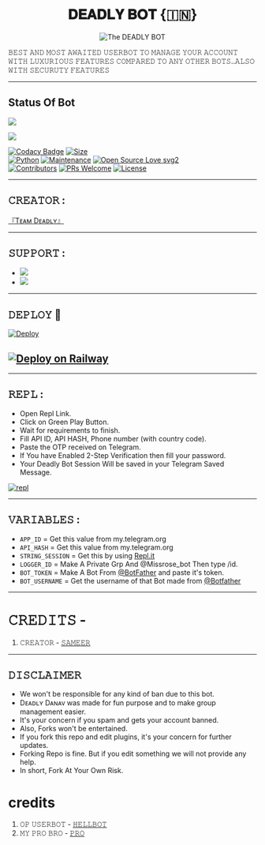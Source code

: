 <h1 align="center">
<b>𝐃𝐄𝐀𝐃𝐋𝐘 𝐁𝐎𝐓 {🇮🇳}</b>
</h1>
<p align="center">
  <img src="https://telegra.ph/file/cfdc5cda4f77e6094f9e7.jpg" alt="The DEADLY BOT">

𝙱𝙴𝚂𝚃  𝙰𝙽𝙳  𝙼𝙾𝚂𝚃  𝙰𝚆𝙰𝙸𝚃𝙴𝙳  𝚄𝚂𝙴𝚁𝙱𝙾𝚃  𝚃𝙾  𝙼𝙰𝙽𝙰𝙶𝙴  𝚈𝙾𝚄𝚁  𝙰𝙲𝙲𝙾𝚄𝙽𝚃 𝚆𝙸𝚃𝙷 𝙻𝚄𝚇𝚄𝚁𝙸𝙾𝚄𝚂 𝙵𝙴𝙰𝚃𝚄𝚁𝙴𝚂 𝙲𝙾𝙼𝙿𝙰𝚁𝙴𝙳 𝚃𝙾 𝙰𝙽𝚈 𝙾𝚃𝙷𝙴𝚁 𝙱𝙾𝚃𝚂..𝙰𝙻𝚂𝙾 𝚆𝙸𝚃𝙷 𝚂𝙴𝙲𝚄𝚁𝚄𝚃𝚈 𝙵𝙴𝙰𝚃𝚄𝚁𝙴𝚂 </p>

-----

## Status Of Bot 

<p align="left"><a href="https://github.com/sameerpanthi/deadly-kaal-bot/network/members"><img src="https://img.shields.io/github/forks/DEADLY-FIGHTERS/DEADLY-KAAL-BOT?label=Forks&logoColor=Black&style=social"></a><p align="left"><a href="https://github.com/DEADLY-FIGHTERS/DEADLY-BOT/stargazers"><img src="https://img.shields.io/github/stars/DEADLY-FIGHTERS/DEADLY-KAAL-BOT?logoColor=Blue&style=social"></a><p align="left"><a href="https://github.com/DEADLY-FIGHTERS/DEADLY-BOT"></a><p align="left"><a href="https://github.com/DEADLY-FIGHTERS/DEADLY-BOT?"></

[![Codacy Badge](https://api.codacy.com/project/badge/Grade/f7c51539e67b483bb8d7749acca51d3a)](https://app.codacy.com/gh/DEADLY-FIGHTERS/DEADLY-KAAL-BOT?utm_source=github.com&utm_medium=referral&utm_content=DEADLY-FIGHTERS/DEADLY-KAAL-BOT&utm_campaign=Badge_Grade_Settings)
[![Size](https://img.shields.io/github/repo-size/DEADLY-FIGHTERS/DEADLY-KAAL-BOT?style=flat-square&color=green)](https://github.com/DEADLY-FIGHTERS/DEADLY-BOT/)   
[![Python](https://img.shields.io/badge/Python-v3.9-blue)](https://www.python.org/)
[![Maintenance](https://img.shields.io/badge/Maintained%3F-yes-green.svg)](https://github.com/DEADLY-FIGHTERS/DEADLY-BOT/graphs/commit-activity)
[![Open Source Love svg2](https://badges.frapsoft.com/os/v2/open-source.svg?v=103)](https://github.com/DEADLY-FIGHTERS/DEADLY-BOT)   
[![Contributors](https://img.shields.io/github/contributors/DEADLY-FIGHTERS/DEADLY-KAAL-BOT?style=flat-square&color=green)](https://github.com/DEADLY-FIGHTERS/DEADLY-BOT/graphs/contributors)
[![PRs Welcome](https://img.shields.io/badge/PRs-welcome-brightgreen.svg?style=flat-square)](https://makeapullrequest.com)
[![License](https://img.shields.io/badge/License-AGPL-blue)](https://github.com/DEADLY-FIGHTERS/DEADLY-BOT/blob/main/LICENSE)

------

## 𝙲𝚁𝙴𝙰𝚃𝙾𝚁 : 
[『Tᴇᴀᴍ Dᴇᴀᴅʟʏ』](https://t.me/deadly_FIGHTERS)

---------------

## 𝚂𝚄𝙿𝙿𝙾𝚁𝚃 :

- <a href="https://t.me/DEADLY_TECHY"><img src="https://img.shields.io/badge/Join-SUPPORT%20GROUP-red.svg?logo=Telegram"></a>
- <a href="https://t.me/deadly_USERBOT"><img src="https://img.shields.io/badge/Join-SUPPORT%20CHANNEL-red.svg?logo=Telegram"></a>

-------------------------------------------------

## 𝙳𝙴𝙿𝙻𝙾𝚈  🚀

[![Deploy](https://telegra.ph/file/0eb22051107b293466d50.jpg)](https://heroku.com/deploy?template=https://github.com/DEADLY-FIGHTERS/DEADLY-DANAV-BOT)

## [![Deploy on Railway](https://railway.app/button.svg)](https://railway.app/new/template?template=https%3A%2F%2Fgithub.com%2FDEADLY-FIGHTERS%2FMIKASA-USERBOT&plugins=postgresql&envs=ABUSE%2CAPI_HASH%2CAPP_ID%2CDEADLY_KAAL_SESSION%2CBOT_TOKEN%2CBOT_USERNAME%2CLOGGER_ID%2CHANDLER%2CENV&optionalEnvs=ABUSE%2CHANDLER%2CENV&ABUSEDesc=Fill+%22ON%22+for+abuses+and+some+adult+plugins&API_HASHDesc=Get+it+from+my.telegram.org%2Fapi&APP_IDDesc=Get+it+from+my.telegram.org%2Fapi&DEADLY_KAAL_SESSIONDesc=Fill+your+String+session&BOT_TOKENDesc=Bot+token+from+%40Botfather&BOT_USERNAMEDesc=Bot+username+from+%40Botfather&LOGGER_IDDesc=Create+a+channel+and+get+it%27s+id+from+%40missrose_bot&HANDLERDesc=Your+command+handler.+Default+value+is+%22.%22&ENVDesc=Leave+it+as+it+is&referralCode=n738VA)
------------------------------------------------
## 𝚁𝙴𝙿𝙻 :                

- Open Repl Link.
- Click on Green Play Button.
- Wait for requirements to finish.
- Fill API ID, API HASH, Phone number (with country code).
- Paste the OTP received on Telegram.
- If You have Enabled 2-Step Verification then fill your password.
- Your Deadly Bot Session Will be saved in your Telegram Saved Message.

[![repl]()](https://replit.com/@sameerpanthi/DEADLY-FIGHTERS-BOT#main.py)
    
-------------------------------------------------
## 𝚅𝙰𝚁𝙸𝙰𝙱𝙻𝙴𝚂 :
                            
- `APP_ID`  =  Get this value from my.telegram.org
- `API_HASH`  =  Get this value from my.telegram.org
- `STRING_SESSION`  =  Get this by using [Repl.it](https://replit.com/@sameerpanthi/DEADLY-FIGHTERS-BOT#main.py)
- `LOGGER_ID`  =  Make A Private Grp And @Missrose_bot Then type /id.
- `BOT_TOKEN`  =  Make A Bot From [@BotFather](https://t.me/botfather) and paste it's token.
- `BOT_USERNAME`  =  Get the username of that Bot made from [@Botfather](https://t.me/botfather)
------------
# 𝙲𝚁𝙴𝙳𝙸𝚃𝚂 - 

1) 𝙲𝚁𝙴𝙰𝚃𝙾𝚁 - [𝚂𝙰𝙼𝙴𝙴𝚁](t.me/official_sameer)
------
                                                                                             
## 𝙳𝙸𝚂𝙲𝙻𝙰𝙸𝙼𝙴𝚁 


- We won't be responsible for any kind of ban due to this bot.
- Dᴇᴀᴅʟʏ Dᴀɴᴀᴠ was made for fun purpose and to make group management easier.
- It's your concern if you spam and gets your account banned.
- Also, Forks won't be entertained.
- If you fork this repo and edit plugins, it's your concern for further updates.
- Forking Repo is fine. But if you edit something we will not provide any help.
- In short, Fork At Your Own Risk.



# credits

1) 𝙾𝙿 𝚄𝚂𝙴𝚁𝙱𝙾𝚃 - [𝙷𝙴𝙻𝙻𝙱𝙾𝚃](https://github.com/The-HellBot/HellBot)
2) 𝙼𝚈 𝙿𝚁𝙾 𝙱𝚁𝙾 - [𝙿𝚁𝙾](t.me/ForGo10God)
